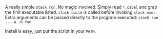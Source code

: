 A really simple `stack run`. No magic involved.
Simply read `*.cabal` and grab the first executable listed.
`stack build` is called before invoking `stack exec`.
Extra arguments can be passed directly to the program executed:
`stack run -- -a -b foo`

Install is easy, just put the script in your `PATH`.
